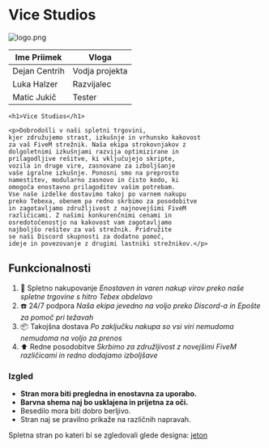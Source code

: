 
# Vice Studios

![logo.png](https://i.gyazo.com/dc0c5959dc12e96b208c15b6e895463f.png)

| Ime Priimek | Vloga |
| ----------- | ----------- |
| Dejan Centrih | Vodja projekta |
| Luka Halzer | Razvijalec |
| Matic Jukič | Tester |

```
<h1>Vice Studios</h1>

<p>Dobrodošli v naši spletni trgovini, 
kjer združujemo strast, izkušnje in vrhunsko kakovost 
za vaš FiveM strežnik. Naša ekipa strokovnjakov z 
dolgoletnimi izkušnjami razvija optimizirane in 
prilagodljive rešitve, ki vključujejo skripte, 
vozila in druge vire, zasnovane za izboljšanje 
vaše igralne izkušnje. Ponosni smo na preprosto 
namestitev, modularno zasnovo in čisto kodo, ki 
omogoča enostavno prilagoditev vašim potrebam. 
Vse naše izdelke dostavimo takoj po varnem nakupu 
preko Tebexa, obenem pa redno skrbimo za posodobitve 
in zagotavljamo združljivost z najnovejšimi FiveM
različicami. Z našimi konkurenčnimi cenami in 
osredotočenostjo na kakovost vam zagotavljamo 
najboljšo rešitev za vaš strežnik. Pridružite 
se naši Discord skupnosti za dodatno pomoč, 
ideje in povezovanje z drugimi lastniki strežnikov.</p>

```
## Funkcionalnosti

1. 🛒 Spletno nakupovanje *Enostaven in varen nakup virov preko naše spletne trgovine s hitro Tebex obdelavo*
2. ☎️ 24/7 podpora *Naša ekipa jevedno na voljo preko Discord-a in Epošte za pomoč pri težavah*
3. 📦 Takojšna dostava *Po zaključku nakupa so vsi viri nemudoma nemudoma na voljo za prenos*
4. ⬆️ Redne posodobitve *Skrbimo za združljivost z novejšimi FiveM različicami in redno dodajamo izboljšave*


<h3>Izgled</h3>

<ul>
  <li><b>Stran mora biti pregledna in enostavna za uporabo.</b></li>
  <li><b>Barvna shema naj bo usklajena in prijetna za oči.</b></li>
  <li>Besedilo mora biti dobro berljivo.</li>
  <li>Stran naj se pravilno prikaže na različnih napravah.</li>
</ul>

<p>
  Spletna stran po kateri bi se zgledovali glede designa:
  <a href="https://www.jeton.com/" target="_blank">jeton</a>
</p>
